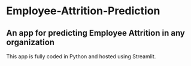 # Employee-Attrition-Prediction
An app for predicting Employee Attrition in any organization
-----------------------------------------------------------------
This app is fully coded in Python and hosted using Streamlit. 
